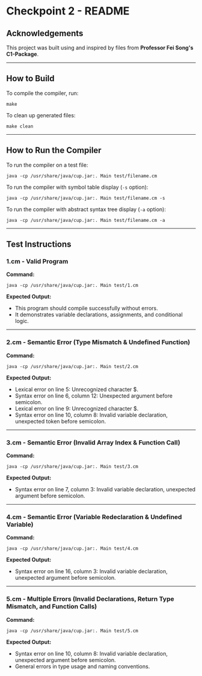 # **Checkpoint 2 - README**

## **Acknowledgements**
This project was built using and inspired by files from **Professor Fei Song's C1-Package**.

---

## **How to Build**

To compile the compiler, run:
```
make
```

To clean up generated files:
```
make clean
```

---

## **How to Run the Compiler**

To run the compiler on a test file:
```
java -cp /usr/share/java/cup.jar:. Main test/filename.cm
```

To run the compiler with symbol table display (`-s` option):
```
java -cp /usr/share/java/cup.jar:. Main test/filename.cm -s
```

To run the compiler with abstract syntax tree display (`-a` option):
```
java -cp /usr/share/java/cup.jar:. Main test/filename.cm -a
```

---

## **Test Instructions**

### **1.cm - Valid Program**
**Command:**
```
java -cp /usr/share/java/cup.jar:. Main test/1.cm
```
**Expected Output:**
- This program should compile successfully without errors.
- It demonstrates variable declarations, assignments, and conditional logic.

---

### **2.cm - Semantic Error (Type Mismatch & Undefined Function)**
**Command:**
```
java -cp /usr/share/java/cup.jar:. Main test/2.cm
```
**Expected Output:**
- Lexical error on line 5: Unrecognized character $.
- Syntax error on line 6, column 12: Unexpected argument before semicolon.
- Lexical error on line 9: Unrecognized character $.
- Syntax error on line 10, column 8: Invalid variable declaration, unexpected token before semicolon.

---

### **3.cm - Semantic Error (Invalid Array Index & Function Call)**
**Command:**
```
java -cp /usr/share/java/cup.jar:. Main test/3.cm
```
**Expected Output:**
- Syntax error on line 7, column 3: Invalid variable declaration, unexpected argument before semicolon.

---

### **4.cm - Semantic Error (Variable Redeclaration & Undefined Variable)**
**Command:**
```
java -cp /usr/share/java/cup.jar:. Main test/4.cm
```
**Expected Output:**
- Syntax error on line 16, column 3: Invalid variable declaration, unexpected argument before semicolon.
---

### **5.cm - Multiple Errors (Invalid Declarations, Return Type Mismatch, and Function Calls)**
**Command:**
```
java -cp /usr/share/java/cup.jar:. Main test/5.cm
```
**Expected Output:**
- Syntax error on line 10, column 8: Invalid variable declaration, unexpected argument before semicolon.
- General errors in type usage and naming conventions.





